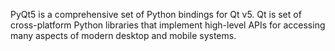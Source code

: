 

PyQt5 is a comprehensive set of Python bindings for Qt v5. Qt is set of cross-platform Python libraries that implement high-level APIs for accessing many aspects of modern desktop and mobile systems.
